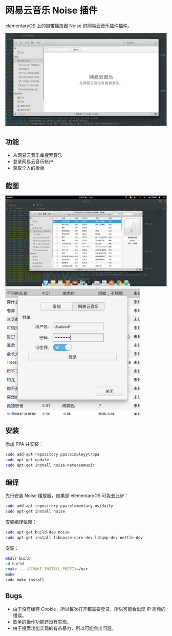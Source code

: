 # 网易云音乐 Noise 插件

elementaryOS 上的自带播放器 Noise 的网易云音乐插件插件。

![](screenshot/screenshot1.png)

## 功能

 * 从网易云音乐库搜索音乐
 * 登录网易云音乐帐户
 * 获取个人的歌单

## 截图

![](screenshot/screenshot2.png)
![](screenshot/screenshot3.png)

## 安装

添加 PPA 并安装：

```sh
sudo add-apt-repository ppa:simpleyyt/ppa
sudo apt-get update
sudo apt-get install noise-neteasemusic
```

## 编译

先行安装 Noise 播放器，如果是 elementaryOS 可免去此步：

```sh
sudo add-apt-repository ppa:elementary-os/daily
sudo apt-get install noise
```

安装编译依赖：

```sh
sudo apt-get build-dep noise
sudo apt-get install libnoise-core-dev libgmp-dev nettle-dev
```

安装：

```sh
mkdir build
cd build
cmake .. -DCMAKE_INSTALL_PREFIX=/usr
make
sudo make install
```

## Bugs

 * 由于没有缓存 Cookie，所以每次打开都需要登录，所以可能会出现 IP 高频的错误。
 * 歌单的操作功能还没有实现。
 * 由于搜索功能实现的有点暴力，所以可能会出问题。
